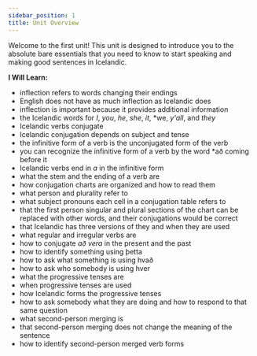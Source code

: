 ```yaml
---
sidebar_position: 1
title: Unit Overview
---
```


Welcome to the first unit! This unit is designed to introduce you to the absolute bare essentials that you need to know to start speaking and making good sentences in Icelandic. 

**I Will Learn:**
- inflection refers to words changing their endings
- English does not have as much inflection as Icelandic does
- inflection is important because it provides additional information
- the Icelandic words for *I*, *you*, *he*, *she*, *it*, *we, *y'all*, and *they*
- Icelandic verbs conjugate
- Icelandic conjugation depends on subject and tense
- the infinitive form of a verb is the unconjugated form of the verb
- you can recognize the infinitive form of a verb by the word *að coming before it
- Icelandic verbs end in *a* in the infinitive form
- what the stem and the ending of a verb are
- how conjugation charts are organized and how to read them
- what person and plurality refer to
- what subject pronouns each cell in a conjugation table refers to
- that the first person singular and plural sections of the chart can be replaced with other words, and their conjugations would be correct
- that Icelandic has three versions of they and when they are used
- what regular and irregular verbs are
- how to conjugate *að vera* in the present and the past
- how to identify something using þetta
- how to ask what something is using hvað
- how to ask who somebody is using hver
- what the progressive tenses are
- when progressive tenses are used
- how Icelandic forms the progressive tenses
- how to ask somebody what they are doing and how to respond to that same question
- what second-person merging is
- that second-person merging does not change the meaning of the sentence
- how to identify second-person merged verb forms
